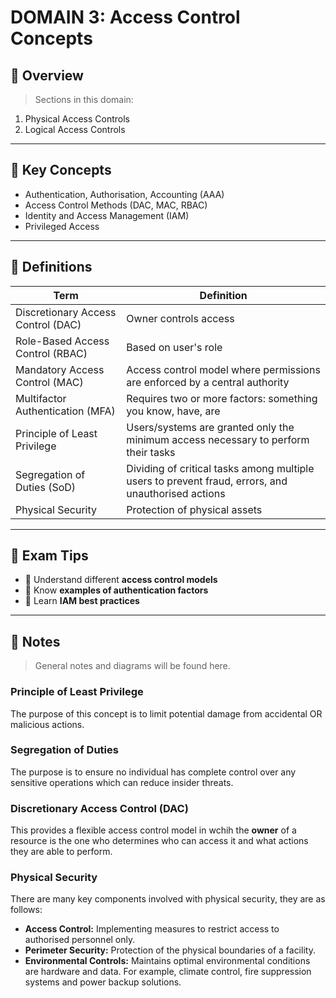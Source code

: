 # DOMAIN 3: Access Control Concepts

## 📖 Overview
> Sections in this domain:

1. Physical Access Controls
2. Logical Access Controls

---

## 🔑 Key Concepts

- Authentication, Authorisation, Accounting (AAA)
- Access Control Methods (DAC, MAC, RBAC)
- Identity and Access Management (IAM)
- Privileged Access

---

## 📌 Definitions

| Term | Definition |
|------|------------|
| Discretionary Access Control (DAC) | Owner controls access |
| Role-Based Access Control (RBAC) | Based on user's role |
| Mandatory Access Control (MAC) | Access control model where permissions are enforced by a central authority |
| Multifactor Authentication (MFA) | Requires two or more factors: something you know, have, are |
| Principle of Least Privilege | Users/systems are granted only the minimum access necessary to perform their tasks |
| Segregation of Duties (SoD) | Dividing of critical tasks among multiple users to prevent fraud, errors, and unauthorised actions |
| Physical Security | Protection of physical assets |

---

## 🧠 Exam Tips

- 🔸 Understand different **access control models**
- 🔸 Know **examples of authentication factors**
- 🔸 Learn **IAM best practices**

---

## 📝 Notes
> General notes and diagrams will be found here.

### Principle of Least Privilege

The purpose of this concept is to limit potential damage from accidental OR malicious actions.

### Segregation of Duties

The purpose is to ensure no individual has complete control over any sensitive operations which can reduce insider threats.

### Discretionary Access Control (DAC)

This provides a flexible access control model in wchih the **owner** of a resource is the one who determines who can access it and what actions they are able to perform.

### Physical Security

There are many key components involved with physical security, they are as follows:

- **Access Control:** Implementing measures to restrict access to authorised personnel only.
- **Perimeter Security:** Protection of the physical boundaries of a facility.
- **Environmental Controls:** Maintains optimal environmental conditions are hardware and data. For example, climate control, fire suppression systems and power backup solutions.
